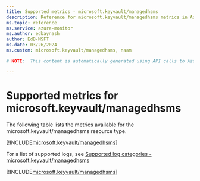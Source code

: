 ```yaml
---
title: Supported metrics - microsoft.keyvault/managedhsms
description: Reference for microsoft.keyvault/managedhsms metrics in Azure Monitor.
ms.topic: reference
ms.service: azure-monitor
ms.author: edbaynash
author: EdB-MSFT
ms.date: 03/26/2024
ms.custom: microsoft.keyvault/managedhsms, naam

# NOTE:  This content is automatically generated using API calls to Azure. Any edits made on these files will be overwritten in the next run of the script. 

---
```


  
# Supported metrics for microsoft.keyvault/managedhsms
  
The following table lists the metrics available for the microsoft.keyvault/managedhsms resource type.  
  
  
[!INCLUDE[microsoft.keyvault/managedhsms](./includes/metrics-headings-include.md)]  
  
  
  
For a list of supported logs, see [Supported log categories - microsoft.keyvault/managedhsms](../supported-logs/microsoft-keyvault-managedhsms-logs.md)  
  
 

[!INCLUDE[microsoft.keyvault/managedhsms](./includes/microsoft-keyvault-managedhsms-metrics-include.md)]
